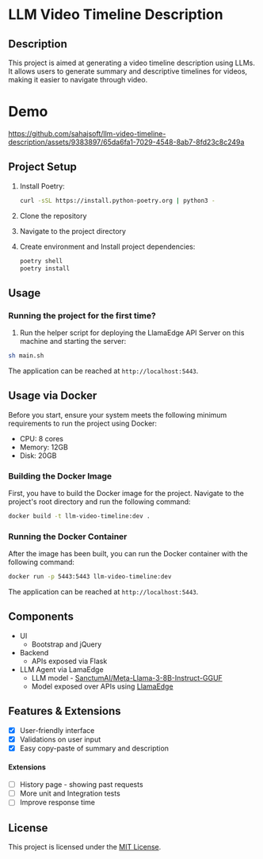 # LLM Video Timeline Description

## Description

This project is aimed at generating a video timeline description using LLMs. It allows users to generate summary and descriptive timelines for videos, making it easier to navigate through video.

# Demo

https://github.com/sahajsoft/llm-video-timeline-description/assets/9383897/65da6fa1-7029-4548-8ab7-8fd23c8c249a

## Project Setup

1. Install Poetry:

   ```bash
   curl -sSL https://install.python-poetry.org | python3 -
   ```

2. Clone the repository
3. Navigate to the project directory
4. Create environment and Install project dependencies:

   ```bash
   poetry shell
   poetry install
   ```

## Usage

### Running the project for the first time?

1. Run the helper script for deploying the LlamaEdge API Server on this machine and starting the server:

```bash
sh main.sh
```

The application can be reached at `http://localhost:5443`.

## Usage via Docker

Before you start, ensure your system meets the following minimum requirements to run the project using Docker:

- CPU: 8 cores
- Memory: 12GB
- Disk: 20GB

### Building the Docker Image

First, you have to build the Docker image for the project. Navigate to the project's root directory and run the following command:

```bash
docker build -t llm-video-timeline:dev .
```

### Running the Docker Container

After the image has been built, you can run the Docker container with the following command:

```bash
docker run -p 5443:5443 llm-video-timeline:dev
```

The application can be reached at `http://localhost:5443`.

## Components
- UI
   - Bootstrap and jQuery
- Backend
   - APIs exposed via Flask 
- LLM Agent via LamaEdge
   - LLM model - [SanctumAI/Meta-Llama-3-8B-Instruct-GGUF](https://huggingface.co/SanctumAI/Meta-Llama-3-8B-Instruct-GGUF/)
   - Model exposed over APIs using [LlamaEdge](https://github.com/LlamaEdge/LlamaEdge) 

## Features & Extensions

- [x] User-friendly interface
- [x] Validations on user input
- [x] Easy copy-paste of summary and description

#### Extensions
- [ ] History page - showing past requests
- [ ] More unit and Integration tests
- [ ] Improve response time

## License

This project is licensed under the [MIT License](LICENSE).
